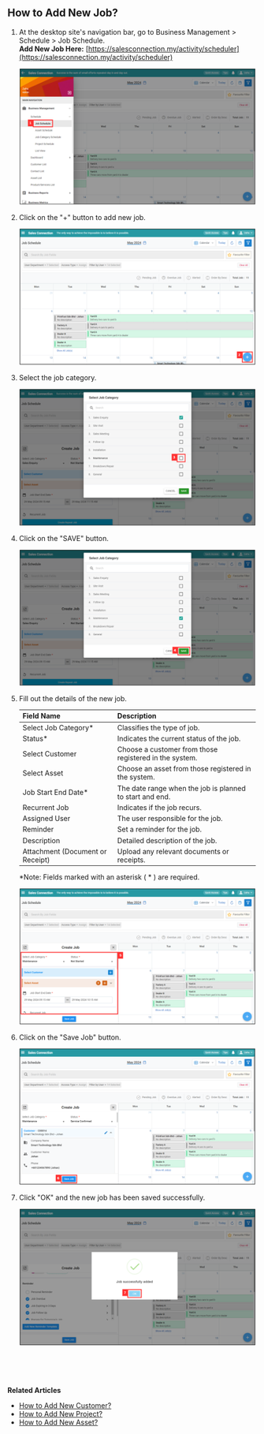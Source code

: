 ## How to Add New Job?
    
  1. At the desktop site's navigation bar, go to Business Management > Schedule > Job Schedule.<br>
     **Add New Job Here:** [https://salesconnection.my/activity/scheduler](https://salesconnection.my/activity/scheduler)<br>
     
     <p align="center">
       <img src="img/Add_New_Job_Step_1.png" alt="Add New Job Step 1">
     </p>

  2. Click on the "+" button to add new job.<br>

     <p align="center">
       <img src="img/Add_New_Job_Step_2.png" alt="Add New Job Step 2">
     </p>

  3. Select the job category.<br>

     <p align="center">
       <img src="img/Add_New_Job_Step_3.png" alt="Add New Job Step 3">
     </p>
     
  4. Click on the "SAVE" button.<br>

     <p align="center">
       <img src="img/Add_New_Job_Step_4.png" alt="Add New Job Step 4">
     </p>
     
  5. Fill out the details of the new job.<br>

     | Field Name| Description |
     |-------|---------|
     | Select Job Category* | Classifies the type of job. |
     | Status* | Indicates the current status of the job. |
     | Select Customer | Choose a customer from those registered in the system. |
     | Select Asset | Choose an asset from those registered in the system. |
     | Job Start End Date* | The date range when the job is planned to start and end. |
     | Recurrent Job | Indicates if the job recurs. |
     | Assigned User | The user responsible for the job. |
     | Reminder | Set a reminder for the job. |
     | Description | Detailed description of the job. |
     | Attachment (Document or Receipt) | Upload any relevant documents or receipts. |
     
     *Note: Fields marked with an asterisk ( * ) are required.<br>
     
     <p align="center">
       <img src="img/Add_New_Job_Step_5.png" alt="Add New Job Step 5">
     </p>

6. Click on the "Save Job" button.<br>

     <p align="center">
       <img src="img/Add_New_Job_Step_6.png" alt="Add New Job Step 6">
     </p>

7. Click "OK" and the new job has been saved successfully.<br>

     <p align="center">
       <img src="img/Add_New_Job_Step_7.png" alt="Add New Job Step 7">
     </p>
     <br><br><br>

**Related Articles**<br>
- [How to Add New Customer?](Add_New_Customer.md)
- [How to Add New Project?](Add_New_Project.md)
- [How to Add New Asset?](How_to_Add_New_Asset.md)

